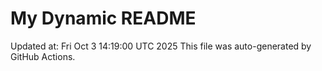 # My Dynamic README
Updated at: Fri Oct  3 14:19:00 UTC 2025
This file was auto-generated by GitHub Actions.
